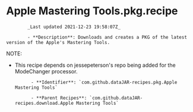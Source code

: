 # Apple Mastering Tools.pkg.recipe

            _Last updated 2021-12-23 19:58:07Z_

            - **Description**: Downloads and creates a PKG of the latest version of the Apple's Mastering Tools.

NOTE:
- This recipe depends on jessepeterson's repo being added for the ModeChanger processor.

            - **Identifier**: `com.github.dataJAR-recipes.pkg.Apple Mastering Tools`

            - **Parent Recipes**: `com.github.dataJAR-recipes.download.Apple Mastering Tools`